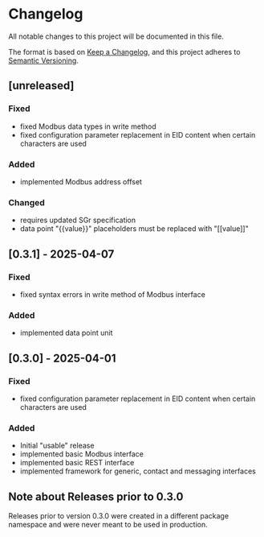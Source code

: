 # Changelog

All notable changes to this project will be documented in this file.

The format is based on [Keep a Changelog](https://keepachangelog.com/en/1.1.0/),
and this project adheres to [Semantic Versioning](https://semver.org/spec/v2.0.0.html).

## [unreleased]

### Fixed

- fixed Modbus data types in write method
- fixed configuration parameter replacement in EID content when certain characters are used

### Added

- implemented Modbus address offset

### Changed

- requires updated SGr specification
- data point "{{value}}" placeholders must be replaced with "\[\[value\]\]"


## [0.3.1] - 2025-04-07

### Fixed

- fixed syntax errors in write method of Modbus interface

### Added

- implemented data point unit


## [0.3.0] - 2025-04-01

### Fixed

- fixed configuration parameter replacement in EID content when certain characters are used

### Added

- Initial "usable" release
- implemented basic Modbus interface
- implemented basic REST interface
- implemented framework for generic, contact and messaging interfaces


## Note about Releases prior to 0.3.0

Releases prior to version 0.3.0 were created in a different package namespace
and were never meant to be used in production.
